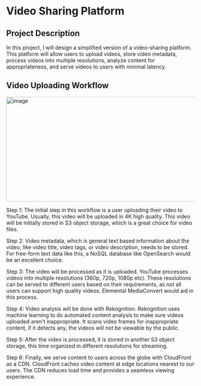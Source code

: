 <h1>Video Sharing Platform</h1>



<h2>Project Description</h2>

In this project, I will design a simplified version of a video-sharing platform. This platform will allow users to upload videos, store video metadata, process videos into multiple resolutions, analyze content for appropriateness, and serve videos to users with minimal latency.


<h2>Video Uploading Workflow</h2>

<img width="974" height="279" alt="image" src="https://github.com/user-attachments/assets/2d27673f-0b5b-43be-bd4c-09c20ff29054" />

Step 1:
The initial step in this workflow is a user uploading their video to YouTube. Usually, this video will be uploaded in 4K high quality. This video will be initially stored in S3 object storage, which is a great choice for video files.

Step 2:
Video metadata, which is general text based information about the video, like video title, video tags, or video description, needs to be stored. For free-form text data like this, a NoSQL database like OpenSearch would be an excellent choice. 

Step 3:
The video will be processed as it is uploaded. YouTube processes videos into multiple resolutions (360p, 720p, 1080p etc). These resolutions can be served to different users based on their requirements, as not all users can support high quality videos. Elemental MediaConvert would aid in this process.

Step 4:
Video analysis will be done with Rekognition. Rekognition uses machine learning to do automated content analysis to make sure videos uploaded aren't inappropriate. It scans video frames for inappropriate content, if it detects any, the videos will not be viewable by the public.

Step 5:
After the video is processed, it is stored in another S3 object storage, this time organized in different resolutions for streaming.

Step 6:
Finally, we serve content to users across the globe with CloudFront as a CDN. CloudFront caches video content at edge locations nearest to our users. The CDN reduces load time and provides a seamless viewing experience.
